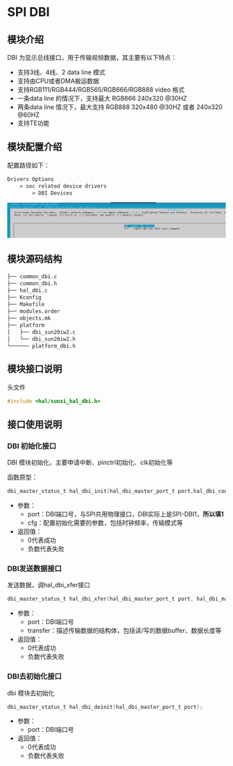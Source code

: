# SPI DBI

## 模块介绍

DBI 为显示总线接口，用于传输视频数据，其主要有以下特点：

- 支持3线、4线、2 data line 模式
- 支持由CPU或者DMA搬运数据
- 支持RGB111/RGB444/RGB565/RGB666/RGB888 video 格式
- 一条data line 的情况下，支持最大 RGB666 240x320 @30HZ
- 两条data line 情况下，最大支持 RGB888 320x480 @30HZ 或者 240x320 @60HZ
- 支持TE功能

## 模块配置介绍

配置路径如下：

```
Drivers Options 
	> soc related device drivers 
		> DBI Devices
```

![DBI编译配置选项](assets/post/dbi/1.png)

## 模块源码结构

```
├── common_dbi.c
├── common_dbi.h
├── hal_dbi.c
├── Kconfig
├── Makefile
├── modules.order
├── objects.mk
├── platform
│   ├── dbi_sun20iw2.c
│   └── dbi_sun20iw2.h
└────── platform_dbi.h
```

## 模块接口说明

头文件

```c
#include <hal/sunxi_hal_dbi.h>
```

## 接口使用说明

### DBI 初始化接口

DBI 模块初始化，主要申请中断、pinctrl初始化、clk初始化等

函数原型：

```c
dbi_master_status_t hal_dbi_init(hal_dbi_master_port_t port,hal_dbi_config_t *cfg)
```

* 参数：
  + port：DBI端口号，与SPI共用物理接口，DBI实际上是SPI-DBI1，**所以填1**
  + cfg：配置初始化需要的参数，包括时钟频率，传输模式等
* 返回值：
  + 0代表成功
  + 负数代表失败

### DBI发送数据接口

发送数据，调hal_dbi_xfer接口

```c
dbi_master_status_t hal_dbi_xfer(hal_dbi_master_port_t port, hal_dbi_master_transfer_t *transfer);
```

* 参数：
  + port：DBI端口号
  + transfer：描述传输数据的结构体，包括读/写的数据buffer、数据长度等
* 返回值：
  + 0代表成功
  + 负数代表失败

### DBI去初始化接口

dbi 模块去初始化

```c
dbi_master_status_t hal_dbi_deinit(hal_dbi_master_port_t port);
```

* 参数：
  + port：DBI端口号
* 返回值：
  + 0代表成功
  + 负数代表失败
